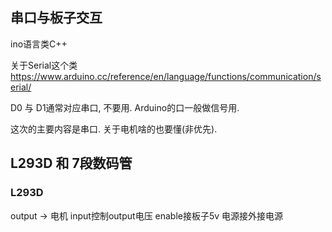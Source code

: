 ## 串口与板子交互

ino语言类C++

关于Serial这个类 https://www.arduino.cc/reference/en/language/functions/communication/serial/


D0 与 D1通常对应串口, 不要用. 
Arduino的口一般做信号用. 

这次的主要内容是串口. 关于电机啥的也要懂(非优先).  

## L293D 和 7段数码管

### L293D
output -> 电机
input控制output电压
enable接板子5v
电源接外接电源
